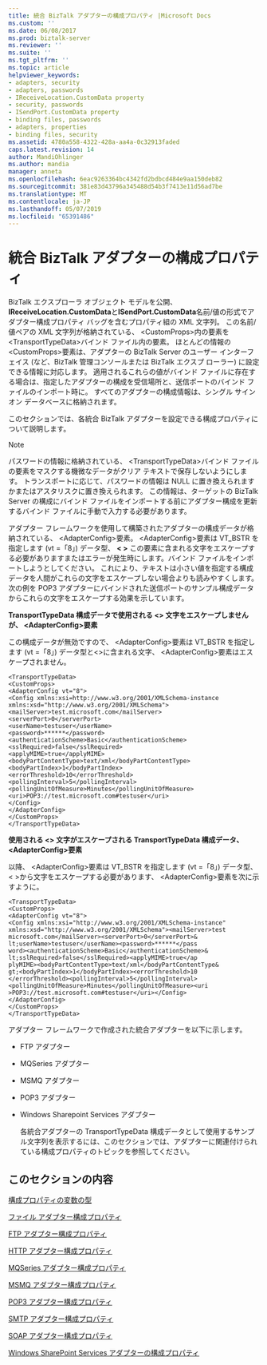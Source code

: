 ```yaml
---
title: 統合 BizTalk アダプターの構成プロパティ |Microsoft Docs
ms.custom: ''
ms.date: 06/08/2017
ms.prod: biztalk-server
ms.reviewer: ''
ms.suite: ''
ms.tgt_pltfrm: ''
ms.topic: article
helpviewer_keywords:
- adapters, security
- adapters, passwords
- IReceiveLocation.CustomData property
- security, passwords
- ISendPort.CustomData property
- binding files, passwords
- adapters, properties
- binding files, security
ms.assetid: 4780a558-4322-428a-aa4a-0c32913faded
caps.latest.revision: 14
author: MandiOhlinger
ms.author: mandia
manager: anneta
ms.openlocfilehash: 6eac9263364bc4342fd2bdbcd484e9aa150deb82
ms.sourcegitcommit: 381e83d43796a345488d54b3f7413e11d56ad7be
ms.translationtype: MT
ms.contentlocale: ja-JP
ms.lasthandoff: 05/07/2019
ms.locfileid: "65391486"
---
```

# <a name="configuration-properties-for-integrated-biztalk-adapters"></a>統合 BizTalk アダプターの構成プロパティ
BizTalk エクスプローラ オブジェクト モデルを公開、 **IReceiveLocation.CustomData**と**ISendPort.CustomData**名前/値の形式でアダプター構成プロパティ バッグを含むプロパティ組の XML 文字列。 この名前/値ペアの XML 文字列が格納されている、 \<CustomProps\>内の要素を\<TransportTypeData\>バインド ファイル内の要素。 ほとんどの情報の\<CustomProps\>要素は、アダプターの BizTalk Server のユーザー インターフェイス (など、BizTalk 管理コンソールまたは BizTalk エクスプ ローラー) に設定できる情報に対応します。 適用されるこれらの値がバインド ファイルに存在する場合は、指定したアダプターの構成を受信場所と、送信ポートのバインド ファイルのインポート時に。 すべてのアダプターの構成情報は、シングル サインオン データベースに格納されます。  
  
 このセクションでは、各統合 BizTalk アダプターを設定できる構成プロパティについて説明します。  
  
> [!NOTE]
>  パスワードの情報に格納されている、 \<TransportTypeData\>バインド ファイルの要素をマスクする機微なデータがクリア テキストで保存しないようにします。 トランスポートに応じて、パスワードの情報は NULL に置き換えられますかまたはアスタリスクに置き換えられます。 この情報は、ターゲットの BizTalk Server の構成にバインド ファイルをインポートする前にアダプター構成を更新するバインド ファイルに手動で入力する必要があります。  
  
 アダプター フレームワークを使用して構築されたアダプターの構成データが格納されている、 \<AdapterConfig\>要素。 \<AdapterConfig\>要素は VT_BSTR を指定します (vt =「8」) データ型、 **\< \>** この要素に含まれる文字をエスケープする必要がありますまたはエラーが発生時にします。バインド ファイルをインポートしようとしてください。 これにより、テキストは小さい値を指定する構成データを人間がこれらの文字をエスケープしない場合よりも読みやすくします。 次の例を POP3 アダプターにバインドされた送信ポートのサンプル構成データからこれらの文字をエスケープする効果を示しています。  
  
 **TransportTypeData 構成データで使用される <> 文字をエスケープしませんが、 \<AdapterConfig\>要素**  
  
 この構成データが無効ですので、 \<AdapterConfig\>要素は VT_BSTR を指定します (vt =「8」) データ型と\<\>に含まれる文字、 \<AdapterConfig\>要素はエスケープされません。  
  
```  
<TransportTypeData>  
<CustomProps>  
<AdapterConfig vt="8">  
<Config xmlns:xsi=http://www.w3.org/2001/XMLSchema-instance xmlns:xsd="http://www.w3.org/2001/XMLSchema">  
<mailServer>test.microsoft.com</mailServer>  
<serverPort>0</serverPort>  
<userName>testuser</userName>  
<password>******</password>  
<authenticationScheme>Basic</authenticationScheme>  
<sslRequired>false</sslRequired>  
<applyMIME>true</applyMIME>  
<bodyPartContentType>text/xml</bodyPartContentType>  
<bodyPartIndex>1</bodyPartIndex>  
<errorThreshold>10</errorThreshold>  
<pollingInterval>5</pollingInterval>  
<pollingUnitOfMeasure>Minutes</pollingUnitOfMeasure>   
<uri>POP3://test.microsoft.com#testuser</uri>  
</Config>  
</AdapterConfig>  
</CustomProps>  
</TransportTypeData>  
```  
  
 **使用される <> 文字がエスケープされる TransportTypeData 構成データ、 \<AdapterConfig\>要素**  
  
 以降、 \<AdapterConfig\>要素は VT_BSTR を指定します (vt =「8」) データ型、 \< \>から文字をエスケープする必要があります、 \<AdapterConfig\>要素を次に示すように。  
  
```  
<TransportTypeData>  
<CustomProps>  
<AdapterConfig vt="8">  
<Config xmlns:xsi="http://www.w3.org/2001/XMLSchema-instance"  
xmlns:xsd="http://www.w3.org/2001/XMLSchema"><mailServer>test  
microsoft.com</mailServer><serverPort>0</serverPort>&  
lt;userName>testuser</userName><password>******</pass  
word><authenticationScheme>Basic</authenticationScheme>&  
lt;sslRequired>false</sslRequired><applyMIME>true</ap  
plyMIME><bodyPartContentType>text/xml</bodyPartContentType&  
gt;<bodyPartIndex>1</bodyPartIndex><errorThreshold>10  
</errorThreshold><pollingInterval>5</pollingInterval>  
<pollingUnitOfMeasure>Minutes</pollingUnitOfMeasure><uri  
>POP3://test.microsoft.com#testuser</uri></Config>  
</AdapterConfig>  
</CustomProps>  
</TransportTypeData>  
```  
  
 アダプター フレームワークで作成された統合アダプターを以下に示します。  
  
- FTP アダプター  
  
- MQSeries アダプター  
  
- MSMQ アダプター  
  
- POP3 アダプター  
  
- Windows Sharepoint Services アダプター  
  
  各統合アダプターの TransportTypeData 構成データとして使用するサンプル文字列を表示するには、このセクションでは、アダプターに関連付けられている構成プロパティのトピックを参照してください。  
  
## <a name="in-this-section"></a>このセクションの内容  
 [構成プロパティの変数の型](../core/configuration-property-variable-types.md)  
  
 [ファイル アダプター構成プロパティ](../core/file-adapter-configuration-properties.md)  
  
 [FTP アダプター構成プロパティ](../core/ftp-adapter-configuration-properties.md)  
  
 [HTTP アダプター構成プロパティ](../core/http-adapter-configuration-properties.md)  
  
 [MQSeries アダプター構成プロパティ](../core/mqseries-adapter-configuration-properties.md)  
  
 [MSMQ アダプター構成プロパティ](../core/msmq-adapter-configuration-properties.md)  
  
 [POP3 アダプター構成プロパティ](../core/pop3-adapter-configuration-properties.md)  
  
 [SMTP アダプター構成プロパティ](../core/smtp-adapter-configuration-properties.md)  
  
 [SOAP アダプター構成プロパティ](../core/soap-adapter-configuration-properties.md)  
  
 [Windows SharePoint Services アダプターの構成プロパティ](../core/windows-sharepoint-services-adapter-configuration-properties.md)